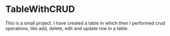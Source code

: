 # TableWithCRUD
This is a small project. I have created a table in which then I performed crud operations, like add, delete, edit and update row in a table.
